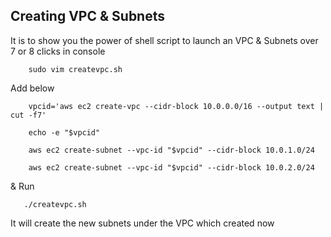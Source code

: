 ## Creating VPC & Subnets

It is to show you the power of shell script to launch an VPC & Subnets over 7 or 8 clicks in console 

        sudo vim createvpc.sh

Add below

        vpcid='aws ec2 create-vpc --cidr-block 10.0.0.0/16 --output text | cut -f7'

        echo -e "$vpcid"

        aws ec2 create-subnet --vpc-id "$vpcid" --cidr-block 10.0.1.0/24

        aws ec2 create-subnet --vpc-id "$vpcid" --cidr-block 10.0.2.0/24

& Run 

       ./createvpc.sh

It will create the new subnets under the VPC which created now
